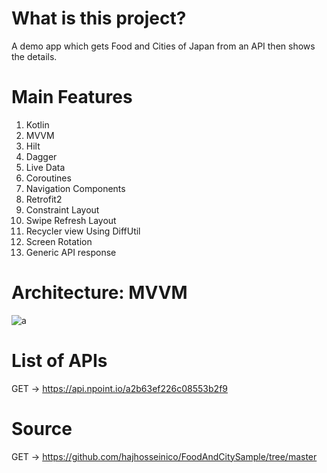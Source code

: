 
# What is this project?
A demo app which gets Food and Cities of Japan from an API then shows the details.
# Main Features
1. Kotlin
2. MVVM
3. Hilt
4. Dagger
5. Live Data
6. Coroutines
7. Navigation Components
10. Retrofit2
11. Constraint Layout
12. Swipe Refresh Layout
13. Recycler view Using DiffUtil
14. Screen Rotation
15. Generic API response
# Architecture: MVVM
![a](https://user-images.githubusercontent.com/8142223/128475126-08940086-b459-4486-b8eb-2f95932a7260.png)

# List of APIs
GET -> https://api.npoint.io/a2b63ef226c08553b2f9

# Source
GET -> https://github.com/hajhosseinico/FoodAndCitySample/tree/master
